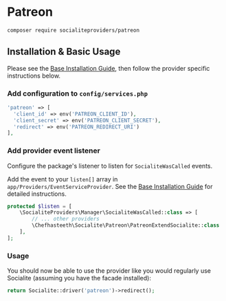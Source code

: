 # Patreon

```bash
composer require socialiteproviders/patreon
```

## Installation & Basic Usage

Please see the [Base Installation Guide](https://socialiteproviders.com/usage/), then follow the provider specific instructions below.

### Add configuration to `config/services.php`

```php
'patreon' => [    
  'client_id' => env('PATREON_CLIENT_ID'),  
  'client_secret' => env('PATREON_CLIENT_SECRET'),  
  'redirect' => env('PATREON_REDIRECT_URI') 
],
```

### Add provider event listener

Configure the package's listener to listen for `SocialiteWasCalled` events.

Add the event to your `listen[]` array in `app/Providers/EventServiceProvider`. See the [Base Installation Guide](https://socialiteproviders.com/usage/) for detailed instructions.

```php
protected $listen = [
    \SocialiteProviders\Manager\SocialiteWasCalled::class => [
        // ... other providers
        \Chefhasteeth\Socialite\Patreon\PatreonExtendSocialite::class . '@handle',
    ],
];
```

### Usage

You should now be able to use the provider like you would regularly use Socialite (assuming you have the facade installed):

```php
return Socialite::driver('patreon')->redirect();
```

